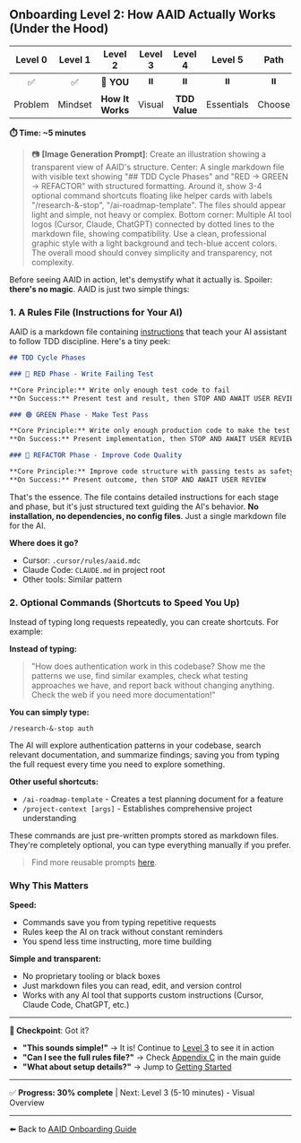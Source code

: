 ## Onboarding Level 2: How AAID Actually Works (Under the Hood)

| Level 0 | Level 1 |     Level 2      | Level 3 |    Level 4    |  Level 5   |  Path  | Start |
| :-----: | :-----: | :--------------: | :-----: | :-----------: | :--------: | :----: | :---: |
|   ✅    |   ✅    |    📍 **YOU**    |   ⏸️    |      ⏸️       |     ⏸️     |   ⏸️   |  ⏸️   |
| Problem | Mindset | **How It Works** | Visual  | **TDD Value** | Essentials | Choose | Setup |

**⏱️ Time: ~5 minutes**

> 📷 **[Image Generation Prompt]**: Create an illustration showing a transparent view of AAID's structure. Center: A single markdown file with visible text showing "## TDD Cycle Phases" and "RED → GREEN → REFACTOR" with structured formatting. Around it, show 3-4 optional command shortcuts floating like helper cards with labels "/research-&-stop", "/ai-roadmap-template". The files should appear light and simple, not heavy or complex. Bottom corner: Multiple AI tool logos (Cursor, Claude, ChatGPT) connected by dotted lines to the markdown file, showing compatibility. Use a clean, professional graphic style with a light background and tech-blue accent colors. The overall mood should convey simplicity and transparency, not complexity.

Before seeing AAID in action, let's demystify what it actually is. Spoiler: **there's no magic**. AAID is just two simple things:

### 1. A Rules File (Instructions for Your AI)

AAID is a markdown file containing [instructions](../../../rules/aaid/aaid-development-rules.mdc) that teach your AI assistant to follow TDD discipline. Here's a tiny peek:

```markdown
## TDD Cycle Phases

### 🔴 RED Phase - Write Failing Test

**Core Principle:** Write only enough test code to fail
**On Success:** Present test and result, then STOP AND AWAIT USER REVIEW

### 🟢 GREEN Phase - Make Test Pass

**Core Principle:** Write only enough production code to make the test pass
**On Success:** Present implementation, then STOP AND AWAIT USER REVIEW

### 🧼 REFACTOR Phase - Improve Code Quality

**Core Principle:** Improve code structure with passing tests as safety net
**On Success:** Present outcome, then STOP AND AWAIT USER REVIEW
```

That's the essence. The file contains detailed instructions for each stage and phase, but it's just structured text guiding the AI's behavior. **No installation, no dependencies, no config files**. Just a single markdown file for the AI.

**Where does it go?**

- Cursor: `.cursor/rules/aaid.mdc`
- Claude Code: `CLAUDE.md` in project root
- Other tools: Similar pattern

### 2. Optional Commands (Shortcuts to Speed You Up)

Instead of typing long requests repeatedly, you can create shortcuts. For example:

**Instead of typing:**

> "How does authentication work in this codebase? Show me the patterns we use, find similar examples, check what testing approaches we have, and report back without changing anything. Check the web if you need more documentation!"

**You can simply type:**

```
/research-&-stop auth
```

The AI will explore authentication patterns in your codebase, search relevant documentation, and summarize findings; saving you from typing the full request every time you need to explore something.

**Other useful shortcuts:**

- `/ai-roadmap-template` - Creates a test planning document for a feature
- `/project-context [args]` - Establishes comprehensive project understanding

These commands are just pre-written prompts stored as markdown files. They're completely optional, you can type everything manually if you prefer.

> Find more reusable prompts [here](../../../appendices/appendix-b/reusable-prompts.md).

### Why This Matters

**Speed:**

- Commands save you from typing repetitive requests
- Rules keep the AI on track without constant reminders
- You spend less time instructing, more time building

**Simple and transparent:**

- No proprietary tooling or black boxes
- Just markdown files you can read, edit, and version control
- Works with any AI tool that supports custom instructions (Cursor, Claude Code, ChatGPT, etc.)

---

**🛑 Checkpoint**: Got it?

- **"This sounds simple!"** → It is! Continue to [Level 3](./3.md) to see it in action
- **"Can I see the full rules file?"** → Check [Appendix C](../../aidd-workflow.md#appendix-c) in the main guide
- **"What about setup details?"** → Jump to [Getting Started](./get-started.md)

---

✅ **Progress: 30% complete** | Next: Level 3 (5-10 minutes) - Visual Overview

---

⬅️ Back to [AAID Onboarding Guide](../guide.md)
